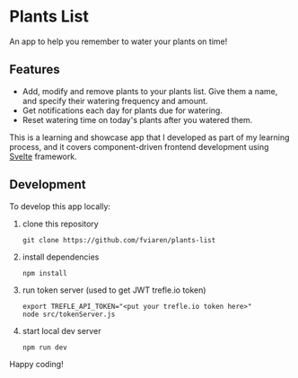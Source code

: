 Plants List
===========

An app to help you remember to water your plants on time!

## Features
* Add, modify and remove plants to your plants list. Give them a name, and specify their watering frequency and amount.
* Get notifications each day for plants due for watering.
* Reset watering time on today's plants after you watered them.

This is a learning and showcase app that I developed as part of my learning
process, and it covers component-driven frontend development using [Svelte](https://svelte.dev/) framework.

## Development
To develop this app locally:

1. clone this repository
    ```
    git clone https://github.com/fviaren/plants-list
    ```

2. install dependencies
    ```
    npm install
    ```

3. run token server (used to get JWT trefle.io token)
    ```
    export TREFLE_API_TOKEN="<put your trefle.io token here>"
    node src/tokenServer.js
    ```

4. start local dev server
    ```
    npm run dev
    ```

Happy coding!
